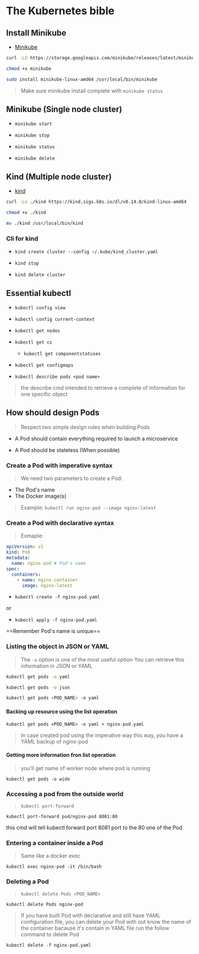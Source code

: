 # The Kubernetes bible

## Install Minikube
* [Minikube](https://minikube.sigs.k8s.io/docs/start/)

```bash
curl -LO https://storage.googleapis.com/minikube/releases/latest/minikube-linux-amd64

chmod +x minikube

sudo install minikube-linux-amd64 /usr/local/bin/minikube
```

> Make sure minikube install complete with
> `minikube status`

## Minikube (Single node cluster)

* `minikube start`

* `minikube stop`

* `minikube status`

* `minikube delete`

## Kind (Multiple node cluster)
* [kind](https://kind.sigs.k8s.io/)

```bash
curl -Lo ./kind https://kind.sigs.k8s.io/dl/v0.14.0/kind-linux-amd64

chmod +x ./kind

mv ./kind /usr/local/bin/kind
```

### Cli for kind
* `kind create cluster --config ~/.kube/kind_cluster.yaml`

* `kind stop`

* `kind delete cluster`

## Essential kubectl
* `kubectl config view`

* `kubectl config current-context`

* `kubectl get nodes`

* `kubectl get cs`
  * `kubectl get componentstatuses`

* `kubectl get configmaps`

* `kubectl describe pods <pod name>`
> the describe cmd intended to retrieve a complete of information for one specific object

## How should design Pods
> Respect two simple design rules when building Pods

* A Pod should contain everything required to launch a microservice

* A Pod should be stateless (When possible)

### Create a Pod with imperative syntax
> We need two parameters to create a Pod:
  * The Pod's name
  * The Docker image(s)

> Example:
`kubectl run nginx-pod --image nginx:latest`

### Create a Pod with declarative syntax
> Exmaple:

```yaml
apiVersion: v1
kind: Pod
metadata:
  name: nginx-pod # Pod's name
spec:
  containers:
    - name: nginx-container
      image: nginx-latest
```

* `kubectl create -f nginx-pod.yaml`

or

* `kubectl apply -f nginx-pod.yaml`

==Remember Pod's name is unique==

### Listing the object in JSON or YAML
> The `-o` option is one of the most useful option
> You can retrieve this information in JSON or YAML

```bash
kubectl get pods -o yaml

kubectl get pods -o json

kubectl get pods <POD_NAME> -o yaml
```

#### Backing up resource using the list operation

`kubectl get pods <POD_NAME> -o yaml > nginx-pod.yaml`

> In case created pod using the imperative way
this way, you have a YAML backup of nginx-pod

#### Getting more information fron list operation

> you'll get name of worker node where pod is running

`kubectl get pods -o wide`

### Accessing a pod from the outside world
>`kubectl port-forward`

`kubectl port-forward pod/nginx-pod 8081:80`

this cmd will tell kubectl forward port 8081 port to the 80 one of the Pod

### Entering a container inside a Pod

> Same like a docker exec

`kubectl exec nginx-pod -it /bin/bash`


### Deleting a Pod

> `kubectl delete Pods <POD_NAME>`

`kubectl delete Pods nginx-pod`

> If you have built Pod with declarative and still have YAML configuration file,
you can delete your Pod with out know the name of the container bacause it's contain in YAML file
run the follow command to delete Pod

`kubectl delete -f nginx-pod.yaml`

